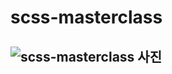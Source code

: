 # scss-masterclass

## ![scss-masterclass 사진](https://d1telmomo28umc.cloudfront.net/media/public/thumbnails/masterclassThumbnail_uJ2rq9C.jpg)

